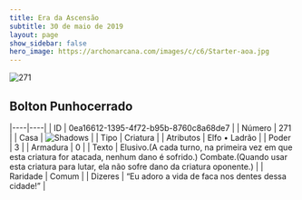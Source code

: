 ```yaml
---
title: Era da Ascensão
subtitle: 30 de maio de 2019
layout: page
show_sidebar: false
hero_image: https://archonarcana.com/images/c/c6/Starter-aoa.jpg
---
```


![271](https://cdn.keyforgegame.com/media/card_front/pt/435_271_QV7VR5Q8W8FH_pt.png)

## Bolton Punhocerrado

|----|----|
| ID | 0ea16612-1395-4f72-b95b-8760c8a68de7 |
| Número | 271 |
| Casa | ![Shadows](https://archonarcana.com/images/thumb/e/ee/Shadows.png/22px-Shadows.png "Sombras") |
| Tipo | Criatura |
| Atributos | Elfo • Ladrão |
| Poder | 3 |
| Armadura | 0 |
| Texto | Elusivo.(A cada turno, na primeira vez  em que esta criatura for atacada, nenhum dano é sofrido.)Combate.(Quando usar esta criatura para lutar, ela não sofre dano da criatura oponente.) |
| Raridade | Comum |
| Dizeres | “Eu adoro a vida de faca nos dentes dessa cidade!” |
